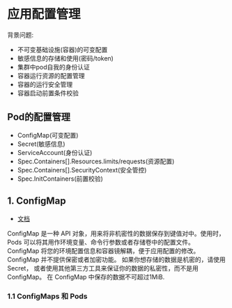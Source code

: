 # 应用配置管理

背景问题: 
* 不可变基础设施(容器)的可变配置
* 敏感信息的存储和使用(密码/token)
* 集群中pod自我的身份认证
* 容器运行资源的配置管理
* 容器的运行安全管理
* 容器启动前置条件校验


## Pod的配置管理
* ConfigMap(可变配置)
* Secret(敏感信息)
* ServiceAccount(身份认证)
* Spec.Containers[].Resources.limits/requests(资源配置)
* Spec.Containers[].SecurityContext(安全管控)
* Spec.InitContainers(前置校验)


## 1. ConfigMap
* [文档](https://kubernetes.io/zh/docs/concepts/configuration/configmap/)


ConfigMap 是一种 API 对象，用来将非机密性的数据保存到键值对中。使用时， Pods 可以将其用作环境变量、命令行参数或者存储卷中的配置文件。
ConfigMap 将您的环境配置信息和容器镜解耦，便于应用配置的修改。
ConfigMap 并不提供保密或者加密功能。 如果你想存储的数据是机密的，请使用 Secret， 或者使用其他第三方工具来保证你的数据的私密性，而不是用 ConfigMap。
在 ConfigMap 中保存的数据不可超过1MiB.

### 1.1 ConfigMaps 和 Pods



